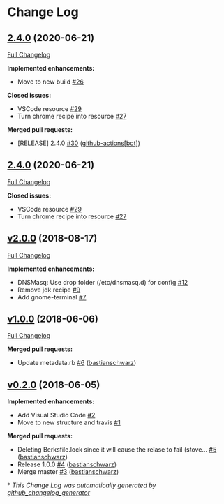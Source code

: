 # Change Log

## [2.4.0](https://github.com/codenamephp/chef.cookbook.dev/tree/2.4.0) (2020-06-21)

[Full Changelog](https://github.com/codenamephp/chef.cookbook.dev/compare/v2.3.0...2.4.0)

**Implemented enhancements:**

- Move to new build [\#26](https://github.com/codenamephp/chef.cookbook.dev/issues/26)

**Closed issues:**

- VSCode resource [\#29](https://github.com/codenamephp/chef.cookbook.dev/issues/29)
- Turn chrome recipe into resource [\#27](https://github.com/codenamephp/chef.cookbook.dev/issues/27)

**Merged pull requests:**

- \[RELEASE\] 2.4.0 [\#30](https://github.com/codenamephp/chef.cookbook.dev/pull/30) ([github-actions[bot]](https://github.com/apps/github-actions))

## [2.4.0](https://github.com/codenamephp/chef.cookbook.dev/tree/2.3.1) (2020-06-21)

[Full Changelog](https://github.com/codenamephp/chef.cookbook.dev/compare/v2.3.0...2.3.1)

**Closed issues:**

- VSCode resource [\#29](https://github.com/codenamephp/chef.cookbook.dev/issues/29)
- Turn chrome recipe into resource [\#27](https://github.com/codenamephp/chef.cookbook.dev/issues/27)

## [v2.0.0](https://github.com/codenamephp/chef.cookbook.dev/tree/v2.0.0) (2018-08-17)
[Full Changelog](https://github.com/codenamephp/chef.cookbook.dev/compare/v1.0.0...v2.0.0)

**Implemented enhancements:**

- DNSMasq: Use drop folder \(/etc/dnsmasq.d\) for config [\#12](https://github.com/codenamephp/chef.cookbook.dev/issues/12)
- Remove jdk recipe [\#9](https://github.com/codenamephp/chef.cookbook.dev/issues/9)
- Add gnome-terminal [\#7](https://github.com/codenamephp/chef.cookbook.dev/issues/7)

## [v1.0.0](https://github.com/codenamephp/chef.cookbook.dev/tree/v1.0.0) (2018-06-06)
[Full Changelog](https://github.com/codenamephp/chef.cookbook.dev/compare/v0.2.0...v1.0.0)

**Merged pull requests:**

- Update metadata.rb [\#6](https://github.com/codenamephp/chef.cookbook.dev/pull/6) ([bastianschwarz](https://github.com/bastianschwarz))

## [v0.2.0](https://github.com/codenamephp/chef.cookbook.dev/tree/v0.2.0) (2018-06-05)
**Implemented enhancements:**

- Add Visual Studio Code [\#2](https://github.com/codenamephp/chef.cookbook.dev/issues/2)
- Move to new structure and travis [\#1](https://github.com/codenamephp/chef.cookbook.dev/issues/1)

**Merged pull requests:**

- Deleting Berksfile.lock since it will cause the relase to fail \(stove… [\#5](https://github.com/codenamephp/chef.cookbook.dev/pull/5) ([bastianschwarz](https://github.com/bastianschwarz))
- Release 1.0.0 [\#4](https://github.com/codenamephp/chef.cookbook.dev/pull/4) ([bastianschwarz](https://github.com/bastianschwarz))
- Merge master [\#3](https://github.com/codenamephp/chef.cookbook.dev/pull/3) ([bastianschwarz](https://github.com/bastianschwarz))



\* *This Change Log was automatically generated by [github_changelog_generator](https://github.com/skywinder/Github-Changelog-Generator)*
